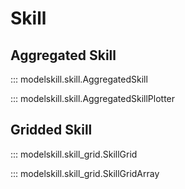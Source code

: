 # Skill

## Aggregated Skill

::: modelskill.skill.AggregatedSkill

::: modelskill.skill.AggregatedSkillPlotter

## Gridded Skill

::: modelskill.skill_grid.SkillGrid

::: modelskill.skill_grid.SkillGridArray